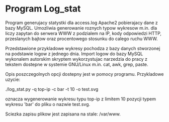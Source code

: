 # Program Log_stat 

Program generujacy statystki dla access.log Apache2 pobierajacy dane z bazy MySQL.
Umozliwia generowanie roznych typow wykresow m.in. dla liczy zapytan do serwera WWW z podzialem na IP,
kody odpowiedzi HTTP, przeslanych bajtow oraz procentowego stosunku do calego ruchu WWW.

Przedstawione przykladowe wykresy pochodza z bazy danych stworzonej na podstawie logow z jednego dnia.
Import logow do bazy MySQL wykonalem autorskim skryptem wykorzystujac narzedzia do pracy z tekstem
dostepne w systemie GNU/Linux m.in. cat, awk, grep, paste.

Opis poszczegolnych opcji dostepny jest w pomocy programu. 
Przykladowe uzycie:

./log_stat.py -q top-ip -c bar -t 10 -o test.svg

oznacza wygenerowanie wykresu typu top-ip z limitem 10 pozycji typem wykresu 'bar' do pliku o nazwie test.svg.

Sciezka zapisu plikow jest zapisana na stale: /var/www.
